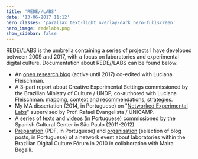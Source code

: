 ```yaml
---
title: 'REDE//LABS'
date: '13-06-2017 11:12'
hero_classes: 'parallax text-light overlay-dark hero-fullscreen'
hero_image: redelabs.png
show_sidebar: false
---
```


REDE//LABS is the umbrella containing a series of projects I have developed between 2009 and 2017, with a focus on laboratories and experimental digital culture. Documentation about REDE//LABS can be found below:

- An [open research blog](https://redelabs-org.github.io/) (active until 2017) co-edited with Luciana Fleischman.
- A 3-part report about Creative Experimental Settings commissioned by the Brazilian Ministry of Culture / UNDP, co-authored with Luciana Fleischman: [mapping](http://redelabs-org.github.io/livro/minc-14/1), [context and recommendations](http://redelabs-org.github.io/livro/minc-14/2), [strategies](http://redelabs-org.github.io/livro/minc-14/3).
- My MA dissertation (2014, in Portuguese) on "[Networked Experimental Labs](https://redelabs-org.github.io/livro/redelabs-laborat%C3%B3rios-experimentais-em-rede-2014)" supervised by Prof. Rafael Evangelista / UNICAMP.
- A series of [texts](https://web.archive.org/web/20120111170706/http://arquivovivo.org.br/archives/autor/felipe-fonseca) and [videos](../redelabs-videos) (in Portuguese) commissioned by the Spanish Cultural Center in São Paulo (2011-2012).
- [Preparation](https://archive.org/details/redelabs/page/n1/mode/2up) (PDF, in Portuguese) and [organisation](https://redelabs-org.github.io/livro/primeiro-encontro-redelabs-2010) (selection of blog posts, in Portuguese) of a network event about laboratories within the Brazilian Digital Culture Fórum in 2010 in collaboration with Maira Begalli.
